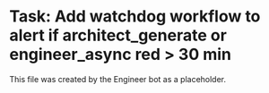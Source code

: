 # Task: Add watchdog workflow to alert if architect_generate or engineer_async red > 30 min
This file was created by the Engineer bot as a placeholder.
